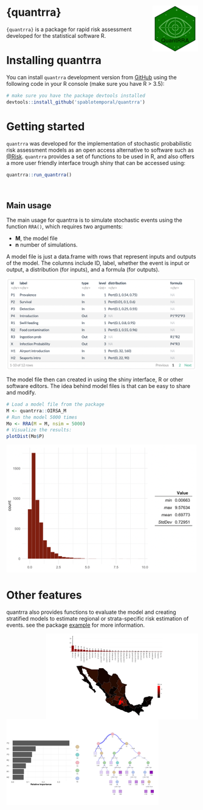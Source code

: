# {quantrra} <img src="img/Icon.png" align="right" alt="" width="120" />

`{quantrra}` is a package for rapid risk assessment developed for the statistical software R.

# Installing quantrra

You can install `quantrra` development version from [GitHub](https://github.com/jpablo91/quantrra) using the following code in your R console (make sure you have R > 3.5):

```r
# make sure you have the package devtools installed
devtools::install_github('spablotemporal/quantrra')
```

# Getting started

`quantrra` was developed for the implementation of stochastic probabilistic risk assessment models as an open access alternative to software such as [@Risk](https://www.palisade.com/risk/). `quantrra` provides a set of functions to be used in R, and also offers a more user friendly interface trough shiny that can be accessed using:

```r
quantrra::run_quantrra()
```

<img src="img/run_quantrra.gif" alt="" width="450" />

## Main usage

The main usage for quantrra is to simulate stochastic events using the function `RRA()`, which requires two arguments:  
  
  - **M**, the model file
  - **n** number of simulations.  
  
A model file is just a data.frame with rows that represent inputs and outputs of the model. The columns include ID, label, whether the event is input or output, a distribution (for inputs), and a formula (for outputs).  

<img src="img/ModelFile.png" alt="" width="500" />

The model file then can created in using the shiny interface, R or other software editors. The idea behind model files is that can be easy to share and modify.  

```r
# Load a model file from the package
M <- quantrra::OIRSA_M
# Run the model 5000 times
Mo <- RRA(M = M, nsim = 5000)
# Visualize the results:
plotDist(Mo$P)
```

<img src="img/eventsOut.png" alt="" width="500" />

# Other features

quantrra also provides functions to evaluate the model and creating stratified models to estimate regional or strata-specific risk estimation of events. see the package [example](https://cadms-ucd.github.io/Teaching/224_Lab7.html) for more information.

<img src="img/Strata.png" align="right" alt="" width="400" />


<img src="img/SA.png" align="left" alt="" width="400" />






